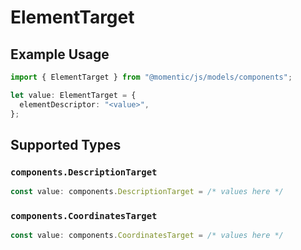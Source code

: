 # ElementTarget

## Example Usage

```typescript
import { ElementTarget } from "@momentic/js/models/components";

let value: ElementTarget = {
  elementDescriptor: "<value>",
};
```

## Supported Types

### `components.DescriptionTarget`

```typescript
const value: components.DescriptionTarget = /* values here */
```

### `components.CoordinatesTarget`

```typescript
const value: components.CoordinatesTarget = /* values here */
```

